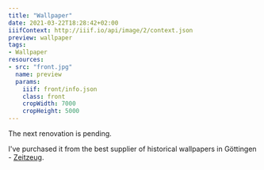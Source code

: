 ```yaml
---
title: "Wallpaper"
date: 2021-03-22T18:28:42+02:00
iiifContext: http://iiif.io/api/image/2/context.json
preview: wallpaper
tags:
- Wallpaper
resources:
- src: "front.jpg"
  name: preview
  params:
    iiif: front/info.json
    class: front
    cropWidth: 7000
    cropHeight: 5000
---
```

The next renovation is pending.

I've purchased it from the best supplier of historical wallpapers in Göttingen - [Zeitzeug](http://zeitzeug.de/).

